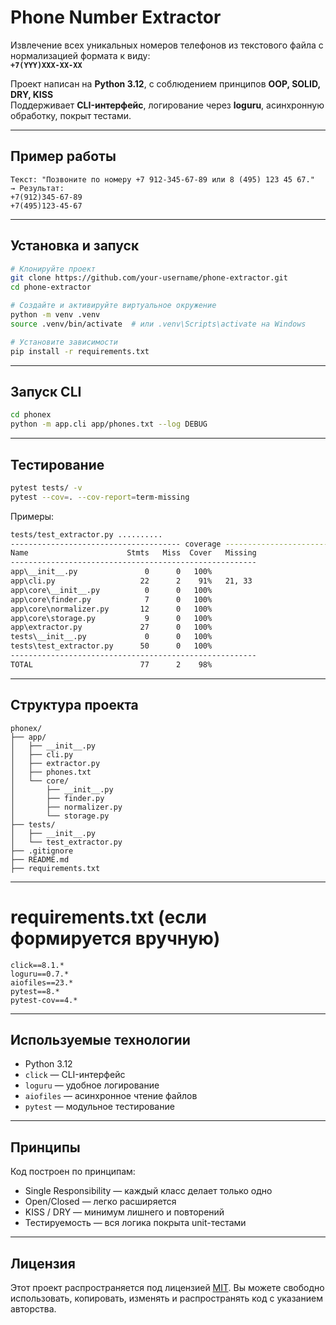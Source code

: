 # Phone Number Extractor

Извлечение всех уникальных номеров телефонов из текстового файла с нормализацией формата к виду:  
**`+7(YYY)XXX-XX-XX`**

Проект написан на **Python 3.12**, с соблюдением принципов **OOP, SOLID, DRY, KISS**  
Поддерживает **CLI-интерфейс**, логирование через **loguru**, асинхронную обработку, покрыт тестами.

---

## Пример работы

```
Текст: "Позвоните по номеру +7 912-345-67-89 или 8 (495) 123 45 67."
→ Результат:
+7(912)345-67-89
+7(495)123-45-67
```

---

## Установка и запуск

```bash
# Клонируйте проект
git clone https://github.com/your-username/phone-extractor.git
cd phone-extractor

# Создайте и активируйте виртуальное окружение
python -m venv .venv
source .venv/bin/activate  # или .venv\Scripts\activate на Windows

# Установите зависимости
pip install -r requirements.txt
```

---

## Запуск CLI

```bash
cd phonex
python -m app.cli app/phones.txt --log DEBUG
```

---

## Тестирование

```bash
pytest tests/ -v
pytest --cov=. --cov-report=term-missing
```

Примеры:

```bash
tests/test_extractor.py ..........
-------------------------------------- coverage ---------------------------------------
Name                      Stmts   Miss  Cover   Missing
-------------------------------------------------------
app\__init__.py               0      0   100%
app\cli.py                   22      2    91%   21, 33
app\core\__init__.py          0      0   100%
app\core\finder.py            7      0   100%
app\core\normalizer.py       12      0   100%
app\core\storage.py           9      0   100%
app\extractor.py             27      0   100%
tests\__init__.py             0      0   100%
tests\test_extractor.py      50      0   100%
-------------------------------------------------------
TOTAL                        77      2    98%
```

---

## Структура проекта

```
phonex/
├── app/
│   ├── __init__.py
│   ├── cli.py
│   ├── extractor.py
│   ├── phones.txt
│   └── core/
│       ├── __init__.py
│       ├── finder.py
│       ├── normalizer.py
│       └── storage.py
├── tests/
│   ├── __init__.py
│   └── test_extractor.py 
├── .gitignore
├── README.md
├── requirements.txt

```
---

# requirements.txt (если формируется вручную)
```
click==8.1.*
loguru==0.7.*
aiofiles==23.*
pytest==8.*
pytest-cov==4.*
```
---

## Используемые технологии

- Python 3.12
- `click` — CLI-интерфейс
- `loguru` — удобное логирование
- `aiofiles` — асинхронное чтение файлов
- `pytest` — модульное тестирование

---

## Принципы

Код построен по принципам:

- Single Responsibility — каждый класс делает только одно
- Open/Closed — легко расширяется
- KISS / DRY — минимум лишнего и повторений
- Тестируемость — вся логика покрыта unit-тестами

---

## Лицензия

Этот проект распространяется под лицензией [MIT](LICENSE).
Вы можете свободно использовать, копировать, изменять и распространять код с указанием авторства.

